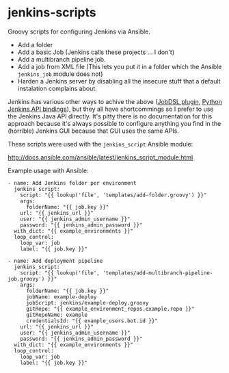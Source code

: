 # jenkins-scripts

Groovy scripts for configuring Jenkins via Ansible.

* Add a folder
* Add a basic Job (Jenkins calls these projects ... I don't)
* Add a multibranch pipeline job.
* Add a job from XML file (This lets you put it in a folder which the Ansible `jenkins_job` module does not)
* Harden a Jenkins server by disabling all the insecure stuff that a default instalation complains about.

Jenkins has various other ways to achive the above ([JobDSL plugin](https://github.com/jenkinsci/job-dsl-plugin), [Python Jenkins API bindings](https://pypi.python.org/pypi/jenkinsapi)), but they all have shortcommings so I prefer to use the Jenkins Java API directly. It's pitty there is no documentation for this approach because it's always possible to configure anything you find in the (horrible) Jenkins GUI because that GUI uses the same APIs.

These scripts were used with the `jenkins_script` Ansible module:

http://docs.ansible.com/ansible/latest/jenkins_script_module.html

Example usage with Ansible:

```
- name: Add Jenkins folder per environment
  jenkins_script:
    script: "{{ lookup('file', 'templates/add-folder.groovy') }}"
    args:
      folderName: "{{ job.key }}"
    url: "{{ jenkins_url }}"
    user: "{{ jenkins_admin_username }}"
    password: "{{ jenkins_admin_password }}"
  with_dict: "{{ example_environments }}"
  loop_control:
    loop_var: job
    label: "{{ job.key }}"

- name: Add deployment pipeline
  jenkins_script:
    script: "{{ lookup('file', 'templates/add-multibranch-pipeline-job.groovy') }}"
    args:
      folderName: "{{ job.key }}"
      jobName: example-deploy
      jobScript: jenkins/example-deploy.groovy
      gitRepo: "{{ example_environment_repos.example.repo }}"
      gitRepoName: example
      credentialsId: "{{ example_users.bot.id }}"
    url: "{{ jenkins_url }}"
    user: "{{ jenkins_admin_username }}"
    password: "{{ jenkins_admin_password }}"
  with_dict: "{{ example_environments }}"
  loop_control:
    loop_var: job
    label: "{{ job.key }}"
```
